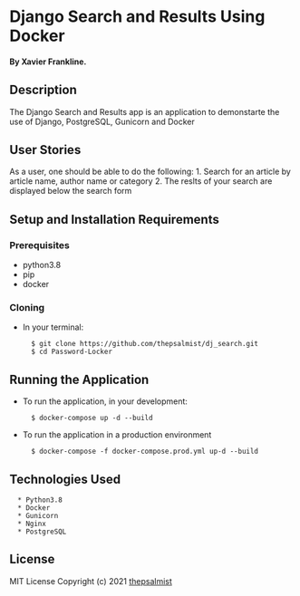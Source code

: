 # Django Search and Results Using Docker

#### By Xavier Frankline.

## Description

The Django Search and Results app is an application to demonstarte the use of Django, PostgreSQL, Gunicorn and Docker


## User Stories

As a user, one should be able to do the following:
1\. Search for an article by article name, author name or category
2\. The reslts of your search are displayed below the search form



## Setup and Installation Requirements

### Prerequisites

-   python3.8
-   pip
-   docker

### Cloning

-   In your terminal:

          $ git clone https://github.com/thepsalmist/dj_search.git
          $ cd Password-Locker

## Running the Application

-   To run the application, in your development:

          $ docker-compose up -d --build

-   To run the application in a production environment

          $ docker-compose -f docker-compose.prod.yml up-d --build

## Technologies Used

      * Python3.8
      * Docker
      * Gunicorn
      * Nginx
      * PostgreSQL

## License

MIT License
Copyright (c) 2021 [thepsalmist](https://github.com/thepsalmist)
